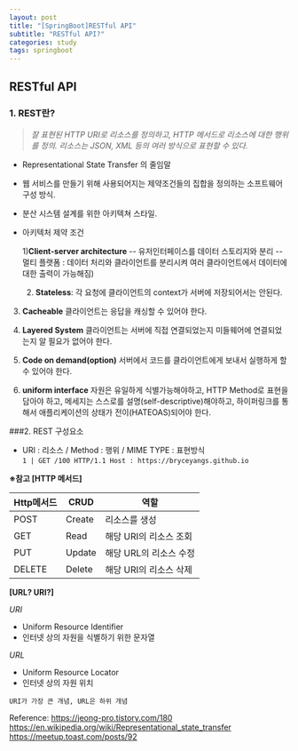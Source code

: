 ```yaml
---
layout: post
title: "[SpringBoot]RESTful API"
subtitle: "RESTful API?"
categories: study
tags: springboot
---
```


## RESTful API

### 1. REST란?

> _잘 표현된 HTTP URI로 리소스를 정의하고, HTTP 메서드로 리소스에 대한 행위를 정의. 리소스는 JSON, XML 등의 여러 방식으로 표현할 수 있다._

- Representational State Transfer 의 줄임말
- 웹 서비스를 만들기 위해 사용되어지는 제약조건들의 집합을 정의하는 소프트웨어 구성 방식.
- 분산 시스템 설계를 위한 아키텍쳐 스타일.
- 아키텍처 제약 조건

  1)**Client-server architecture**
  -- 유저인터페이스를 데이터 스토리지와 분리
  -- 멀티 플랫폼 : 데이터 처리와 클라이언트를 분리시켜 여러 클라이언트에서 데이터에 대한 출력이 가능해짐)

  2. **Stateless**: 각 요청에 클라이언트의 context가 서버에 저장되어서는 안된다.

3. **Cacheable**
   클라이언트는 응답을 캐싱할 수 있어야 한다.

4. **Layered System**
   클라이언트는 서버에 직접 연결되었는지 미들웨어에 연결되었는지 알 필요가 없어야 한다.

5. **Code on demand(option)**
   서버에서 코드를 클라이언트에게 보내서 실행하게 할 수 있어야 한다.

6. **uniform interface**
   자원은 유일하게 식별가능해야하고, HTTP Method로 표현을 담아야 하고, 메세지는 스스로를 설명(self-descriptive)해야하고, 하이퍼링크를 통해서 애플리케이션의 상태가 전이(HATEOAS)되어야 한다.

###2. REST 구성요소

- URI : 리소스 / Method : 행위 / MIME TYPE : 표현방식  
  `1 | GET /100 HTTP/1.1 Host : https://bryceyangs.github.io`

**※참고
[HTTP 메서드]**

| Http메서드 | CRUD   | 역할                   |
| ---------- | ------ | ---------------------- |
| POST       | Create | 리소스를 생성          |
| GET        | Read   | 해당 URI의 리소스 조회 |
| PUT        | Update | 해당 URL의 리소스 수정 |
| DELETE     | Delete | 해당 URI의 리소스 삭제 |

**[URL? URI?]**

_URI_

- Uniform Resource Identifier
- 인터넷 상의 자원을 식별하기 위한 문자열

_URL_

- Uniform Resource Locator
- 인터넷 상의 자원 위치

```
URI가 가장 큰 개념, URL은 하위 개념
```

Reference:
https://jeong-pro.tistory.com/180
https://en.wikipedia.org/wiki/Representational_state_transfer
https://meetup.toast.com/posts/92
